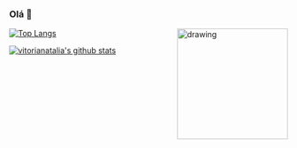 ### Olá 👋

<img src="https://raw.githubusercontent.com/MicaelliMedeiros/micaellimedeiros/master/image/computer-illustration.png" alt="drawing" width="200" align="right"/>

[![Top Langs](https://github-readme-stats.vercel.app/api/top-langs/?username=vitorianatalia&layout=compact&theme=dracula)](https://github.com/anuraghazra/github-readme-stats)



[![vitorianatalia's github stats](https://github-readme-stats.vercel.app/api?username=vitorianatalia&show_icons=true&theme=dracula)](https://github.com/vitorianatalia/)



<!--
**vitorianatalia/vitorianatalia** is a ✨ _special_ ✨ repository because its `README.md` (this file) appears on your GitHub profile.

Here are some ideas to get you started:
<img src="https://raw.githubusercontent.com/MicaelliMedeiros/micaellimedeiros/master/image/computer-illustration.png" alt="drawing" width="200" float="right"/>
- 🔭 I’m currently working on ...
- 🌱 I’m currently learning ...
- 👯 I’m looking to collaborate on ...
- 🤔 I’m looking for help with ...
- 💬 Ask me about ...
- 📫 How to reach me: ...
- 😄 Pronouns: ...
- ⚡ Fun fact: ...
-->
